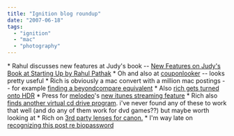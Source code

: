 ```yaml
---
title: "Ignition blog roundup"
date: "2007-06-18"
tags: 
  - "ignition"
  - "mac"
  - "photography"
---
```


\* Rahul discusses new features at Judy's book -- [New Features on Judy's Book at Starting Up by Rahul Pathak](http://www.rp0229.com/blog/2007/06/15/new-features-on-judys-book/ "New Features on Judy's Book at Starting Up by Rahul Pathak") \* Oh and also at [couponlooker](http://www.rp0229.com/blog/2007/06/14/couponlooker-improvements/) -- looks pretty useful \* Rich is obviously a mac convert with a million mac postings -- for example [finding a beyondcompare equivalent](http://www.tongfamily.com/mac_utilities.php) \* Also [rich gets turned onto HDR](http://www.tongfamily.com/hdr.php) \* Press for [melodeo](http://www.melodeo.com/)'s [new itunes streaming feature](http://www.betanews.com/article/Melodeo_Looks_To_Stream_iTunes_Music/1181057688) \* Rich also [finds another virtual cd drive program](http://www.tongfamily.com/magicdisc.php). i've never found any of these to work that well (and do any of them work for dvd games??) but maybe worth looking at \* Rich on [3rd party lenses for canon.](http://www.tongfamily.com/superzoom_for_canon.php) \* I'm way late on [recognizing this post re biopassword](http://www.schneier.com/blog/archives/2007/04/keystroke_biome.html)
